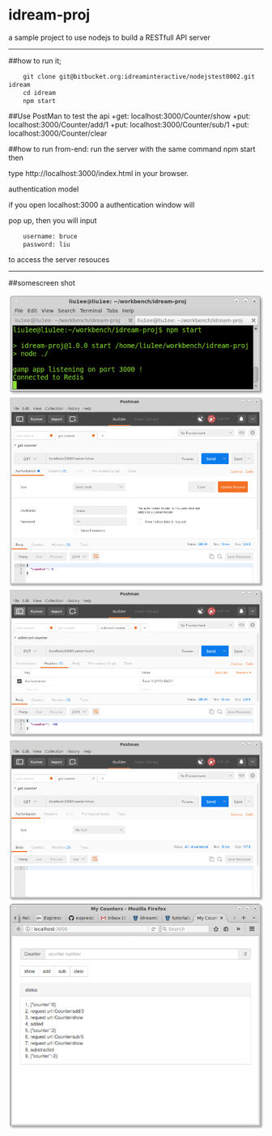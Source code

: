 # idream-proj
a sample project to use nodejs to build a RESTfull API server
****
##how to run it;
```shell
	git clone git@bitbucket.org:idreaminteractive/nodejstest0002.git idream
	cd idream
	npm start
```

##Use PostMan to test the api
+get: localhost:3000/Counter/show
+put: localhost:3000/Counter/add/1
+put: localhost:3000/Counter/sub/1
+put: localhost:3000/Counter/clear

##how to run from-end:
run the server with the same  command  npm start then

type  http://localhost:3000/index.html in your browser.

authentication model

if you open localhost:3000 a authentication window will

pop up, then you will input
```
	username: bruce
	password: liu
```
to access the server resouces
****
##somescreen shot

![](readmeimg/cmd.png)
![](readmeimg/postman_auth.png)
![](readmeimg/postman_auth_sub.png)
![](readmeimg/postman_unauth.png)
![](readmeimg/ui.png)

